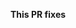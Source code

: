 <!-- Thank you for submitting a Pull Request. Please: 
* Associate an issue with the Pull Request.
* Ensure that the code is up-to-date with the `main` branch.
* Include a description of the proposed changes. 
-->

**This PR fixes**